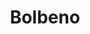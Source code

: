 ---
name: Bolbeno
title: Bolbeno
region: Trentino-Alto Adige
country: Italy
group: Valli Giudicarie-Valle del Chiese
---